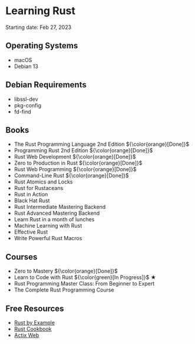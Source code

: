 # Learning Rust

Starting date: Feb 27, 2023

## Operating Systems

- macOS
- Debian 13

## Debian Requirements

- libssl-dev
- pkg-config
- fd-find

## Books

- The Rust Programming Language 2nd Edition ${\color{orange}[Done]}$
- Programming Rust 2nd Edition ${\color{orange}[Done]}$
- Rust Web Development ${\color{orange}[Done]}$
- Zero to Production in Rust ${\color{orange}[Done]}$
- Rust Web Programming ${\color{orange}[Done]}$
- Command-Line Rust ${\color{orange}[Done]}$
- Rust Atomics and Locks
- Rust for Rustaceans
- Rust in Action
- Black Hat Rust
- Rust Intermediate Mastering Backend
- Rust Advanced Mastering Backend
- Learn Rust in a month of lunches
- Machine Learning with Rust
- Effective Rust
- Write Powerful Rust Macros

## Courses

- Zero to Mastery ${\color{orange}[Done]}$
- Learn to Code with Rust ${\color{green}[In Progress]}$ ★
- Rust Programming Master Class: From Beginner to Expert
- The Complete Rust Programming Course

## Free Resources

- [Rust by Example](https://doc.rust-lang.org/rust-by-example/index.html)
- [Rust Cookbook](https://rust-lang-nursery.github.io/rust-cookbook/)
- [Actix Web](https://actix.rs/)
